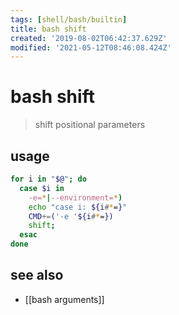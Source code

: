 ```yaml
---
tags: [shell/bash/builtin]
title: bash shift
created: '2019-08-02T06:42:37.629Z'
modified: '2021-05-12T08:46:08.424Z'
---
```


# bash shift

> shift positional parameters

## usage
```sh
for i in "$@"; do
  case $i in
    -e=*|--environment=*)
    echo "case i: ${i#*=}"
    CMD+=('-e '${i#*=})
    shift;
  esac
done
```

## see also
- [[bash arguments]]
